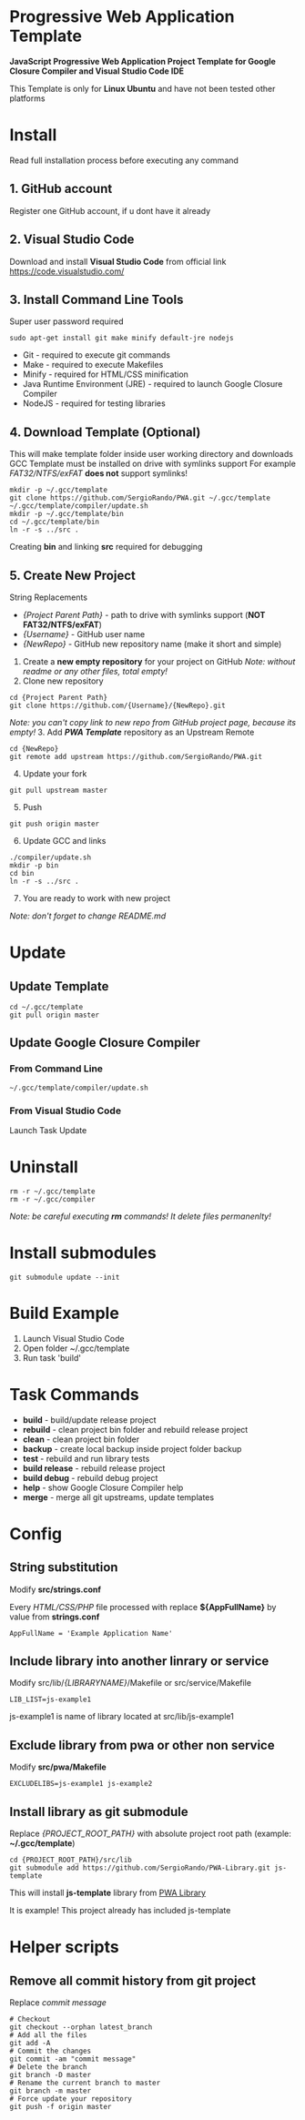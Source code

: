 # Progressive Web Application Template

**JavaScript Progressive Web Application Project Template for Google Closure Compiler and Visual Studio Code IDE**

This Template is only for **Linux Ubuntu** and have not been tested other platforms

# Install
Read full installation process before executing any command

## 1. GitHub account
Register one GitHub account, if u dont have it already

## 2. Visual Studio Code
Download and install **Visual Studio Code** from official link https://code.visualstudio.com/

## 3. Install Command Line Tools
Super user password required
```
sudo apt-get install git make minify default-jre nodejs
```
* Git - required to execute git commands
* Make - required to execute Makefiles
* Minify - required for HTML/CSS minification
* Java Runtime Environment (JRE) - required to launch Google Closure Compiler
* NodeJS - required for testing libraries

## 4. Download Template (Optional)
This will make template folder inside user working directory and downloads GCC
Template must be installed on drive with symlinks support
For example _FAT32/NTFS/exFAT_ **does not** support symlinks!

```
mkdir -p ~/.gcc/template
git clone https://github.com/SergioRando/PWA.git ~/.gcc/template
~/.gcc/template/compiler/update.sh
mkdir -p ~/.gcc/template/bin
cd ~/.gcc/template/bin
ln -r -s ../src .
```
Creating **bin** and linking **src** required for debugging

## 5. Create New Project
String Replacements
* _{Project Parent Path}_ - path to drive with symlinks support (**NOT FAT32/NTFS/exFAT**)
* _{Username}_ - GitHub user name
* _{NewRepo}_ - GitHub new repository name (make it short and simple)

1. Create a **new empty repository** for your project on GitHub
_Note: without readme or any other files, total empty!_
2. Clone new repository
```
cd {Project Parent Path}
git clone https://github.com/{Username}/{NewRepo}.git
```
_Note: you can't copy link to new repo from GitHub project page, because its empty!_
3. Add ***PWA Template*** repository as an Upstream Remote
```
cd {NewRepo}
git remote add upstream https://github.com/SergioRando/PWA.git
```
4. Update your fork
```
git pull upstream master
```
5. Push
```
git push origin master
```
6. Update GCC and links
```
./compiler/update.sh
mkdir -p bin
cd bin
ln -r -s ../src .
```
7. You are ready to work with new project

_Note: don't forget to change README.md_

# Update

## Update Template
```
cd ~/.gcc/template
git pull origin master
```

## Update Google Closure Compiler
### From Command Line
```
~/.gcc/template/compiler/update.sh
```
### From Visual Studio Code
Launch Task Update

# Uninstall
```
rm -r ~/.gcc/template
rm -r ~/.gcc/compiler
```
_Note: be careful executing **rm** commands! It delete files permanenlty!_

# Install submodules
```
git submodule update --init
```

# Build Example
1. Launch Visual Studio Code
2. Open folder ~/.gcc/template
3. Run task 'build'

# Task Commands
- **build** - build/update release project
- **rebuild** - clean project bin folder and rebuild release project
- **clean** - clean project bin folder
- **backup** - create local backup inside project folder backup
- **test** - rebuild and run library tests
- **build release** - rebuild release project
- **build debug** - rebuild debug project
- **help** - show Google Closure Compiler help
- **merge** - merge all git upstreams, update templates

# Config
## String substitution
Modify **src/strings.conf**

Every _HTML/CSS/PHP_ file processed with replace **${AppFullName}** by value from **strings.conf**
```
AppFullName = 'Example Application Name'
```

## Include library into another linrary or service
Modify src/lib/_{LIBRARYNAME}_/Makefile or src/service/Makefile
```
LIB_LIST=js-example1
```
js-example1 is name of library located at src/lib/js-example1

## Exclude library from pwa or other non service
Modify **src/pwa/Makefile**
```
EXCLUDELIBS=js-example1 js-example2
```

## Install library as git submodule
Replace _{PROJECT_ROOT_PATH}_ with absolute project root path (example: **~/.gcc/template**)
```
cd {PROJECT_ROOT_PATH}/src/lib
git submodule add https://github.com/SergioRando/PWA-Library.git js-template
```
This will install **js-template** library from [PWA Library](https://github.com/SergioRando/PWA-Library)

It is example! This project already has included js-template

# Helper scripts

## Remove all commit history from git project
Replace _commit message_
```
# Checkout
git checkout --orphan latest_branch
# Add all the files
git add -A
# Commit the changes
git commit -am "commit message"
# Delete the branch
git branch -D master
# Rename the current branch to master
git branch -m master
# Force update your repository
git push -f origin master
```
